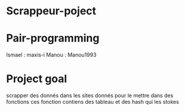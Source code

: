 # Scrappeur-poject

# Pair-programming 
Ismael : maxis-i
Manou : Manou1993

# Project goal

scrapper des donnés dans les sites donnés pour le mettre dans des fonctions
ces fonction contiens des tableau et des hash qui les stokes 
